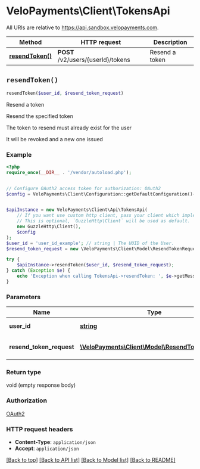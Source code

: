# VeloPayments\Client\TokensApi

All URIs are relative to https://api.sandbox.velopayments.com.

Method | HTTP request | Description
------------- | ------------- | -------------
[**resendToken()**](TokensApi.md#resendToken) | **POST** /v2/users/{userId}/tokens | Resend a token


## `resendToken()`

```php
resendToken($user_id, $resend_token_request)
```

Resend a token

<p>Resend the specified token </p> <p>The token to resend must already exist for the user </p> <p>It will be revoked and a new one issued</p>

### Example

```php
<?php
require_once(__DIR__ . '/vendor/autoload.php');


// Configure OAuth2 access token for authorization: OAuth2
$config = VeloPayments\Client\Configuration::getDefaultConfiguration()->setAccessToken('YOUR_ACCESS_TOKEN');


$apiInstance = new VeloPayments\Client\Api\TokensApi(
    // If you want use custom http client, pass your client which implements `GuzzleHttp\ClientInterface`.
    // This is optional, `GuzzleHttp\Client` will be used as default.
    new GuzzleHttp\Client(),
    $config
);
$user_id = 'user_id_example'; // string | The UUID of the User.
$resend_token_request = new \VeloPayments\Client\Model\ResendTokenRequest(); // \VeloPayments\Client\Model\ResendTokenRequest | The type of token to resend

try {
    $apiInstance->resendToken($user_id, $resend_token_request);
} catch (Exception $e) {
    echo 'Exception when calling TokensApi->resendToken: ', $e->getMessage(), PHP_EOL;
}
```

### Parameters

Name | Type | Description  | Notes
------------- | ------------- | ------------- | -------------
 **user_id** | [**string**](../Model/.md)| The UUID of the User. |
 **resend_token_request** | [**\VeloPayments\Client\Model\ResendTokenRequest**](../Model/ResendTokenRequest.md)| The type of token to resend |

### Return type

void (empty response body)

### Authorization

[OAuth2](../../README.md#OAuth2)

### HTTP request headers

- **Content-Type**: `application/json`
- **Accept**: `application/json`

[[Back to top]](#) [[Back to API list]](../../README.md#endpoints)
[[Back to Model list]](../../README.md#models)
[[Back to README]](../../README.md)
